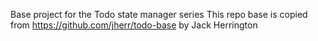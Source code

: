 Base project for the Todo state manager series
This repo base is copied from https://github.com/jherr/todo-base by Jack Herrington
 
